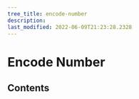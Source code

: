 ```yaml
---
tree_title: encode-number
description: 
last_modified: 2022-06-09T21:23:28.2328
---
```


# Encode Number

## Contents
